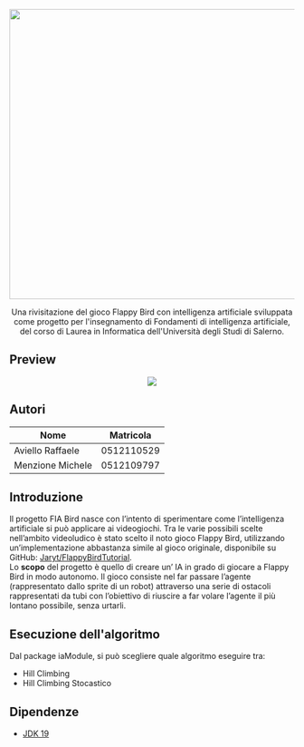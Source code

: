 <p align="center">
  <img src="https://github.com/raffaeleav/fia-bird/assets/114619463/2e8ea9ad-739f-4e58-98cb-70539385edf2" width ="512" heigth="120">
</p>

<p align="center">
  Una rivisitazione del gioco Flappy Bird con intelligenza artificiale sviluppata come progetto per l'insegnamento di Fondamenti di intelligenza artificiale, del corso di Laurea in Informatica dell'Università degli Studi di Salerno.
</p>

## Preview
<p align="center">
  <img src="https://user-images.githubusercontent.com/16355437/216096523-34e72180-1b26-4527-8ccf-cd299a959f8b.gif">
</p>


## Autori
|Nome|Matricola|
|----|---------|
| Aviello Raffaele | 0512110529 |
| Menzione Michele | 0512109797 |


## Introduzione
Il progetto FIA Bird nasce con l’intento di sperimentare come l’intelligenza artificiale si può applicare ai videogiochi. Tra le varie possibili scelte nell’ambito videoludico è stato scelto il noto gioco Flappy Bird, utilizzando un’implementazione abbastanza simile al gioco originale, disponibile su GitHub: [Jaryt/FlappyBirdTutorial](https://github.com/Jaryt/FlappyBirdTutorial).<br>
Lo **scopo** del progetto è quello di creare un’ IA in grado di giocare a Flappy Bird in modo autonomo.
Il gioco consiste nel far passare l’agente (rappresentato dallo sprite di un robot) attraverso una serie di ostacoli rappresentati da tubi con l’obiettivo di riuscire a far volare l’agente il più lontano possibile, senza urtarli.


## Esecuzione dell'algoritmo
Dal package iaModule, si può scegliere quale algoritmo eseguire tra:
- Hill Climbing
- Hill Climbing Stocastico


## Dipendenze
- [JDK 19](https://www.oracle.com/java/technologies/downloads/#java19 "JDK 19")
